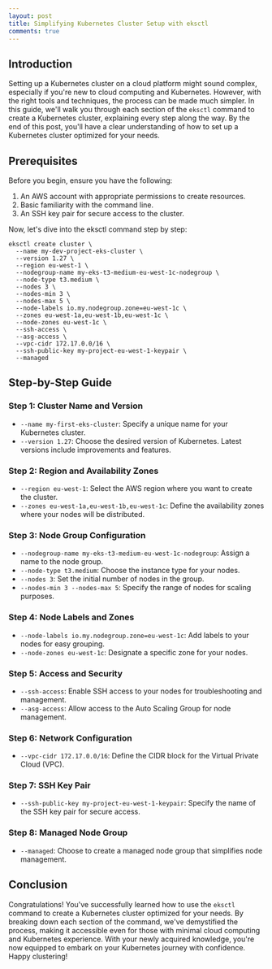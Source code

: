 ```yaml
---
layout: post
title: Simplifying Kubernetes Cluster Setup with eksctl
comments: true
---
```


## Introduction
Setting up a Kubernetes cluster on a cloud platform might sound complex, especially if you're new to cloud computing and Kubernetes. However, with the right tools and techniques, the process can be made much simpler. In this guide, we'll walk you through each section of the `eksctl` command to create a Kubernetes cluster, explaining every step along the way. By the end of this post, you'll have a clear understanding of how to set up a Kubernetes cluster optimized for your needs.

## Prerequisites
Before you begin, ensure you have the following:
1. An AWS account with appropriate permissions to create resources.
2. Basic familiarity with the command line.
3. An SSH key pair for secure access to the cluster.

Now, let's dive into the eksctl command step by step:

```
eksctl create cluster \
  --name my-dev-project-eks-cluster \
  --version 1.27 \
  --region eu-west-1 \
  --nodegroup-name my-eks-t3-medium-eu-west-1c-nodegroup \
  --node-type t3.medium \
  --nodes 3 \
  --nodes-min 3 \
  --nodes-max 5 \
  --node-labels io.my.nodegroup.zone=eu-west-1c \
  --zones eu-west-1a,eu-west-1b,eu-west-1c \
  --node-zones eu-west-1c \
  --ssh-access \
  --asg-access \
  --vpc-cidr 172.17.0.0/16 \
  --ssh-public-key my-project-eu-west-1-keypair \
  --managed
```


## Step-by-Step Guide

### Step 1: Cluster Name and Version
- `--name my-first-eks-cluster`: Specify a unique name for your Kubernetes cluster.
- `--version 1.27`: Choose the desired version of Kubernetes. Latest versions include improvements and features.

### Step 2: Region and Availability Zones
- `--region eu-west-1`: Select the AWS region where you want to create the cluster.
- `--zones eu-west-1a,eu-west-1b,eu-west-1c`: Define the availability zones where your nodes will be distributed.

### Step 3: Node Group Configuration
- `--nodegroup-name my-eks-t3-medium-eu-west-1c-nodegroup`: Assign a name to the node group.
- `--node-type t3.medium`: Choose the instance type for your nodes.
- `--nodes 3`: Set the initial number of nodes in the group.
- `--nodes-min 3 --nodes-max 5`: Specify the range of nodes for scaling purposes.

### Step 4: Node Labels and Zones
- `--node-labels io.my.nodegroup.zone=eu-west-1c`: Add labels to your nodes for easy grouping.
- `--node-zones eu-west-1c`: Designate a specific zone for your nodes.

### Step 5: Access and Security
- `--ssh-access`: Enable SSH access to your nodes for troubleshooting and management.
- `--asg-access`: Allow access to the Auto Scaling Group for node management.

### Step 6: Network Configuration
- `--vpc-cidr 172.17.0.0/16`: Define the CIDR block for the Virtual Private Cloud (VPC).

### Step 7: SSH Key Pair
- `--ssh-public-key my-project-eu-west-1-keypair`: Specify the name of the SSH key pair for secure access.

### Step 8: Managed Node Group
- `--managed`: Choose to create a managed node group that simplifies node management.

## Conclusion
Congratulations! You've successfully learned how to use the `eksctl` command to create a Kubernetes cluster optimized for your needs. By breaking down each section of the command, we've demystified the process, making it accessible even for those with minimal cloud computing and Kubernetes experience. With your newly acquired knowledge, you're now equipped to embark on your Kubernetes journey with confidence. Happy clustering!
